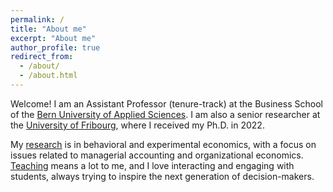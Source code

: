 ```yaml
---
permalink: /
title: "About me"
excerpt: "About me"
author_profile: true
redirect_from: 
  - /about/
  - /about.html
---
```


Welcome! I am an Assistant Professor (tenure-track) at the Business School of the [Bern University of Applied Sciences](https://www.bfh.ch/en/about-bfh/people/dzwdfoxjvumj/). I am also a senior researcher at the [University of Fribourg](https://www.unifr.ch/industrie/en/chair/team/christian-zihlmann.html), where I received my Ph.D. in 2022. 

My [research](publications) is in behavioral and experimental economics, with a focus on issues related to managerial accounting and organizational economics. [Teaching](teaching) means a lot to me, and I love interacting and engaging with students, always trying to inspire the next generation of decision-makers. 




